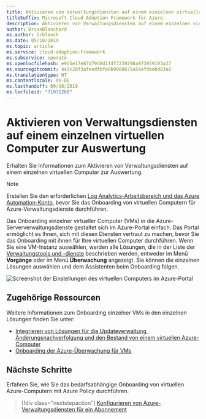 ```yaml
---
title: Aktivieren von Verwaltungsdiensten auf einem einzelnen virtuellen Computer zur Auswertung
titleSuffix: Microsoft Cloud Adoption Framework for Azure
description: Aktivieren von Verwaltungsdiensten auf einem einzelnen virtuellen Computer zur Auswertung
author: BrianBlanchard
ms.author: brblanch
ms.date: 05/10/2019
ms.topic: article
ms.service: cloud-adoption-framework
ms.subservice: operate
ms.openlocfilehash: e9d5e17e87d79d8d1fdf7239298a973959103a37
ms.sourcegitcommit: 443c28f3afeedfbfe8b9980875a54afdbebd83a8
ms.translationtype: HT
ms.contentlocale: de-DE
ms.lasthandoff: 09/16/2019
ms.locfileid: "71031260"
---
```

# <a name="enable-management-services-on-a-single-vm-for-evaluation"></a>Aktivieren von Verwaltungsdiensten auf einem einzelnen virtuellen Computer zur Auswertung

Erhalten Sie Informationen zum Aktivieren von Verwaltungsdiensten auf einem einzelnen virtuellen Computer zur Auswertung.

> [!NOTE]
> Erstellen Sie den erforderlichen [Log Analytics-Arbeitsbereich und das Azure Automation-Konto](./prerequisites.md#create-a-workspace-and-automation-account), bevor Sie das Onboarding von virtuellen Computern für Azure-Verwaltungsdienste durchführen.

Das Onboarding einzelner virtueller Computer (VMs) in die Azure-Serververwaltungsdienste gestaltet sich im Azure-Portal einfach. Das Portal ermöglicht es Ihnen, sich mit diesen Diensten vertraut zu machen, bevor Sie das Onboarding mit ihnen für Ihre virtuellen Computer durchführen. Wenn Sie eine VM-Instanz auswählen, werden alle Lösungen, die in der Liste der [Verwaltungstools und -dienste](./tools-services.md) beschrieben werden, entweder im Menü **Vorgänge** oder im Menü **Überwachung** angezeigt. Sie können die einzelnen Lösungen auswählen und dem Assistenten beim Onboarding folgen.

![Screenshot der Einstellungen des virtuellen Computers im Azure-Portal](./media/onboarding-single-vm.png)

## <a name="related-resources"></a>Zugehörige Ressourcen

Weitere Informationen zum Onboarding einzelner VMs in den einzelnen Lösungen finden Sie unter:

- [Integrieren von Lösungen für die Updateverwaltung, Änderungsnachverfolgung und den Bestand von einem virtuellen Azure-Computer](https://docs.microsoft.com/azure/automation/automation-onboard-solutions-from-vm)
- [Onboarding der Azure-Überwachung für VMs](https://docs.microsoft.com/azure/azure-monitor/insights/vminsights-enable-single-vm)

## <a name="next-steps"></a>Nächste Schritte

Erfahren Sie, wie Sie das bedarfsabhängige Onboarding von virtuellen Azure-Computern mit Azure Policy durchführen.

> [!div class="nextstepaction"]
> [Konfigurieren von Azure-Verwaltungsdiensten für ein Abonnement](./onboard-at-scale.md)
